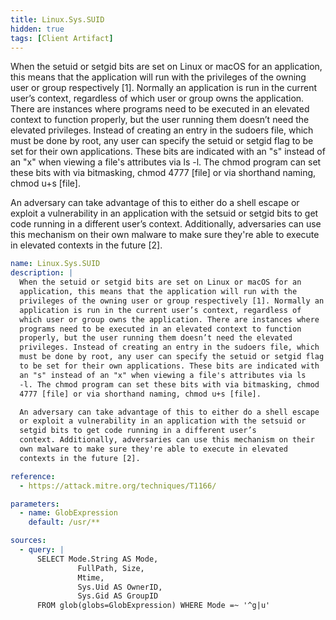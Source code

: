 ```yaml
---
title: Linux.Sys.SUID
hidden: true
tags: [Client Artifact]
---
```


When the setuid or setgid bits are set on Linux or macOS for an
application, this means that the application will run with the
privileges of the owning user or group respectively [1]. Normally an
application is run in the current user’s context, regardless of
which user or group owns the application. There are instances where
programs need to be executed in an elevated context to function
properly, but the user running them doesn’t need the elevated
privileges. Instead of creating an entry in the sudoers file, which
must be done by root, any user can specify the setuid or setgid flag
to be set for their own applications. These bits are indicated with
an "s" instead of an "x" when viewing a file's attributes via ls
-l. The chmod program can set these bits with via bitmasking, chmod
4777 [file] or via shorthand naming, chmod u+s [file].

An adversary can take advantage of this to either do a shell escape
or exploit a vulnerability in an application with the setsuid or
setgid bits to get code running in a different user’s
context. Additionally, adversaries can use this mechanism on their
own malware to make sure they're able to execute in elevated
contexts in the future [2].


```yaml
name: Linux.Sys.SUID
description: |
  When the setuid or setgid bits are set on Linux or macOS for an
  application, this means that the application will run with the
  privileges of the owning user or group respectively [1]. Normally an
  application is run in the current user’s context, regardless of
  which user or group owns the application. There are instances where
  programs need to be executed in an elevated context to function
  properly, but the user running them doesn’t need the elevated
  privileges. Instead of creating an entry in the sudoers file, which
  must be done by root, any user can specify the setuid or setgid flag
  to be set for their own applications. These bits are indicated with
  an "s" instead of an "x" when viewing a file's attributes via ls
  -l. The chmod program can set these bits with via bitmasking, chmod
  4777 [file] or via shorthand naming, chmod u+s [file].

  An adversary can take advantage of this to either do a shell escape
  or exploit a vulnerability in an application with the setsuid or
  setgid bits to get code running in a different user’s
  context. Additionally, adversaries can use this mechanism on their
  own malware to make sure they're able to execute in elevated
  contexts in the future [2].

reference:
  - https://attack.mitre.org/techniques/T1166/

parameters:
  - name: GlobExpression
    default: /usr/**

sources:
  - query: |
      SELECT Mode.String AS Mode,
               FullPath, Size,
               Mtime,
               Sys.Uid AS OwnerID,
               Sys.Gid AS GroupID
      FROM glob(globs=GlobExpression) WHERE Mode =~ '^g|u'

```
